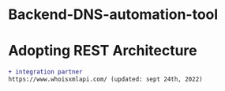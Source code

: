 # Backend-DNS-automation-tool

# Adopting REST Architecture 

```` diff
+ integration partner
https://www.whoisxmlapi.com/ (updated: sept 24th, 2022)
